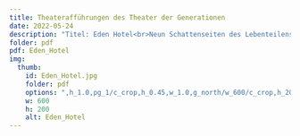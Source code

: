 ```yaml
---
title: Theaterafführungen des Theater der Generationen
date: 2022-05-24
description: "Titel: Eden Hotel<br>Neun Schattenseiten des Lebenteilens<br><a href='https://res.cloudinary.com/kolpinghaus-rt/image/upload/v1655898890/veranstaltungen/Eden_Hotel_Programmheft.pdf'>Programmheft</a>"
folder: pdf
pdf: Eden_Hotel
img:
  thumb:
    id: Eden_Hotel.jpg
    folder: pdf
    options: ",h_1.0,pg_1/c_crop,h_0.45,w_1.0,g_north/w_600/c_crop,h_200,w_600,g_south"
    w: 600
    h: 200
    alt: Eden_Hotel
---
```


